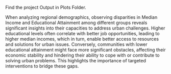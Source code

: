 Find the project Output in Plots Folder.

When analyzing regional demographics, observing disparities in Median Income and Educational Attainment among different groups reveals significant insights into their capacities to address urban challenges. Higher educational levels often correlate with better job opportunities, leading to higher median incomes, which in turn, enable better access to resources and solutions for urban issues. Conversely, communities with lower educational attainment might face more significant obstacles, affecting their economic stability and hindering their ability to cope with or contribute to solving urban problems. This highlights the importance of targeted interventions to bridge these gaps. 
